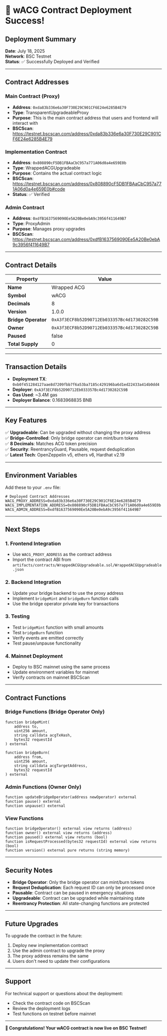 # 🎉 wACG Contract Deployment Success!

## Deployment Summary

**Date**: July 18, 2025  
**Network**: BSC Testnet  
**Status**: ✅ Successfully Deployed and Verified

---

## Contract Addresses

### Main Contract (Proxy)
- **Address**: `0xda83b336e6a30F730E29C901CF6E24e6285B4E79`
- **Type**: TransparentUpgradeableProxy
- **Purpose**: This is the main contract address that users and frontend will interact with
- **BSCScan**: https://testnet.bscscan.com/address/0xda83b336e6a30F730E29C901CF6E24e6285B4E79

### Implementation Contract
- **Address**: `0x808890cF5DB1FBAaCbC957a771A06d0a4e659E0b`
- **Type**: WrappedACGUpgradeable
- **Purpose**: Contains the actual contract logic
- **BSCScan**: https://testnet.bscscan.com/address/0x808890cF5DB1FBAaCbC957a771A06d0a4e659E0b#code
- **Status**: ✅ Verified

### Admin Contract
- **Address**: `0xdfB1637569090Ee5A20Be0ebA9c3956f411649B7`
- **Type**: ProxyAdmin
- **Purpose**: Manages proxy upgrades
- **BSCScan**: https://testnet.bscscan.com/address/0xdfB1637569090Ee5A20Be0ebA9c3956f411649B7

---

## Contract Details

| Property | Value |
|----------|-------|
| **Name** | Wrapped ACG |
| **Symbol** | wACG |
| **Decimals** | 8 |
| **Version** | 1.0.0 |
| **Bridge Operator** | `0xA3f3ECF8b52D90712Eb033357Bc4d1730282C59B` |
| **Owner** | `0xA3f3ECF8b52D90712Eb033357Bc4d1730282C59B` |
| **Paused** | false |
| **Total Supply** | 0 |

---

## Transaction Details

- **Deployment TX**: `0xb0f451284127aae8d7209fbb7f6a53ba7185c429196ba6d1ed22433a414b0dd4`
- **Deployer**: `0xA3f3ECF8b52D90712Eb033357Bc4d1730282C59B`
- **Gas Used**: ~3.4M gas
- **Deployer Balance**: 0.1683968835 BNB

---

## Key Features

✅ **Upgradeable**: Can be upgraded without changing the proxy address  
✅ **Bridge-Controlled**: Only bridge operator can mint/burn tokens  
✅ **8 Decimals**: Matches ACG token precision  
✅ **Security**: ReentrancyGuard, Pausable, request deduplication  
✅ **Latest Tech**: OpenZeppelin v5, ethers v6, Hardhat v2.19  

---

## Environment Variables

Add these to your `.env` file:

```env
# Deployed Contract Addresses
WACG_PROXY_ADDRESS=0xda83b336e6a30F730E29C901CF6E24e6285B4E79
WACG_IMPLEMENTATION_ADDRESS=0x808890cF5DB1FBAaCbC957a771A06d0a4e659E0b
WACG_ADMIN_ADDRESS=0xdfB1637569090Ee5A20Be0ebA9c3956f411649B7
```

---

## Next Steps

### 1. Frontend Integration
- Use `WACG_PROXY_ADDRESS` as the contract address
- Import the contract ABI from `artifacts/contracts/WrappedACGUpgradeable.sol/WrappedACGUpgradeable.json`

### 2. Backend Integration
- Update your bridge backend to use the proxy address
- Implement `bridgeMint` and `bridgeBurn` function calls
- Use the bridge operator private key for transactions

### 3. Testing
- Test `bridgeMint` function with small amounts
- Test `bridgeBurn` function
- Verify events are emitted correctly
- Test pause/unpause functionality

### 4. Mainnet Deployment
- Deploy to BSC mainnet using the same process
- Update environment variables for mainnet
- Verify contracts on mainnet BSCScan

---

## Contract Functions

### Bridge Functions (Bridge Operator Only)
```solidity
function bridgeMint(
    address to,
    uint256 amount,
    string calldata acgTxHash,
    bytes32 requestId
) external

function bridgeBurn(
    address from,
    uint256 amount,
    string calldata acgTargetAddress,
    bytes32 requestId
) external
```

### Admin Functions (Owner Only)
```solidity
function updateBridgeOperator(address newOperator) external
function pause() external
function unpause() external
```

### View Functions
```solidity
function bridgeOperator() external view returns (address)
function owner() external view returns (address)
function paused() external view returns (bool)
function isRequestProcessed(bytes32 requestId) external view returns (bool)
function version() external pure returns (string memory)
```

---

## Security Notes

- **Bridge Operator**: Only the bridge operator can mint/burn tokens
- **Request Deduplication**: Each request ID can only be processed once
- **Pausable**: Contract can be paused in emergency situations
- **Upgradeable**: Contract can be upgraded while maintaining state
- **Reentrancy Protection**: All state-changing functions are protected

---

## Future Upgrades

To upgrade the contract in the future:

1. Deploy new implementation contract
2. Use the admin contract to upgrade the proxy
3. The proxy address remains the same
4. Users don't need to update their configurations

---

## Support

For technical support or questions about the deployment:
- Check the contract code on BSCScan
- Review the deployment logs
- Test functions on testnet before mainnet

---

**🎉 Congratulations! Your wACG contract is now live on BSC Testnet!** 